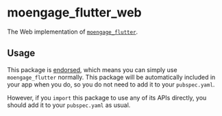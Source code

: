 # moengage\_flutter\_web

The Web implementation of [`moengage_flutter`][1].

## Usage

This package is [endorsed][2], which means you can simply use `moengage_flutter`
normally. This package will be automatically included in your app when you do,
so you do not need to add it to your `pubspec.yaml`.

However, if you `import` this package to use any of its APIs directly, you
should add it to your `pubspec.yaml` as usual.

[1]: https://pub.dev/packages/moengage_flutter
[2]: https://flutter.dev/docs/development/packages-and-plugins/developing-packages#endorsed-federated-plugin